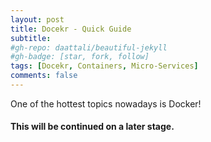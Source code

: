 ```yaml
---
layout: post
title: Docekr - Quick Guide
subtitle: 
#gh-repo: daattali/beautiful-jekyll
#gh-badge: [star, fork, follow]
tags: [Docekr, Containers, Micro-Services]
comments: false
---
```


One of the hottest topics nowadays is Docker!

<!-- ## Scenario
* There is a Root domain _contoso.com_ which has a child domain called _corp.contoso.com_
* The child domain needs to be separated from its parent. 
* A new Forest is created for that purpose and it will be called _oldboyschool.com_.
* For this scenario to work, I will be using **Active Directory Migration Tool** aka [ADMT v3.2](https://www.microsoft.com/en-us/download/details.aspx?id=56570),and **Password Export Server** aka [PES v3.1](https://www.microsoft.com/en-us/download/details.aspx?id=1838). -->

#### This will be continued on a later stage. 
